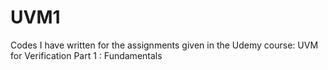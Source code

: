 # UVM1
Codes I have written for the assignments given in the Udemy course:  UVM for Verification Part 1 : Fundamentals
